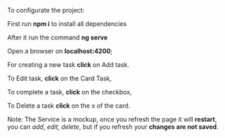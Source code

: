 To configurate the project:

First run **npm i** to install all dependencies

After it run the command **ng serve**

Open a browser on **localhost:4200**;


For creating a new task **click** on Add task.

To Edit task, **click** on the Card Task,

To complete a task, **click** on the checkbox,

To Delete a task **click** on the x of the card.


Note: The Service is a mockup, once you refresh the page it will **restart**, you can *add*, *edit*, *delete*, but if you refresh your **changes are not saved**.